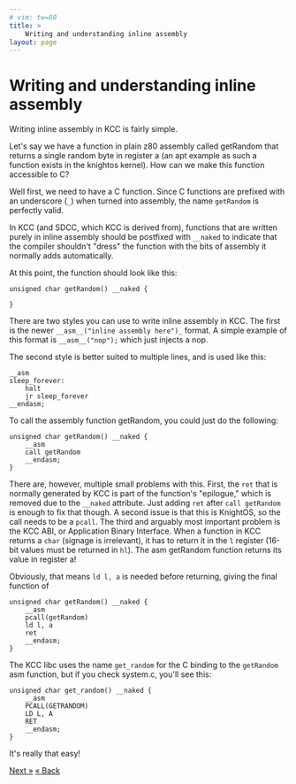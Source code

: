 ```yaml
---
# vim: tw=80
title: >
    Writing and understanding inline assembly
layout: page
---
```


# Writing and understanding inline assembly

Writing inline assembly in KCC is fairly simple.

Let's say we have a function in plain z80 assembly called getRandom that returns
a single random byte in register a (an apt example as such a function exists in
the knightos kernel). How can we make this function accessible to C?

Well first, we need to have a C function. Since C functions are prefixed with an
underscore (`_`) when turned into assembly, the name `getRandom` is perfectly
valid.

In KCC (and SDCC, which KCC is derived from), functions that are written purely
in inline assembly should be postfixed with `__naked` to indicate that the
compiler shouldn't "dress" the function with the bits of assembly it normally
adds automatically.

At this point, the function should look like this:

```
unsigned char getRandom() __naked {
	
}
```

There are two styles you can use to write inline assembly in KCC. The first is
the newer `__asm__("inline assembly here")_` format. A simple example of this
format is `__asm__("nop");` which just injects a nop.

The second style is better suited to multiple lines, and is used like this:

```
__asm
sleep_forever:
	halt
	jr sleep_forever
__endasm;
```

To call the assembly function getRandom, you could just do the following:

```
unsigned char getRandom() __naked {
	__asm
	call getRandom
	__endasm;
}
```

There are, however, multiple small problems with this. First, the `ret` that is
normally generated by KCC is part of the function's "epilogue," which is removed
due to the `__naked` attribute. Just adding `ret` after `call getRandom` is
enough to fix that though. A second issue is that this is KnightOS, so the call
needs to be a `pcall`. The third and arguably most important problem is the KCC
ABI, or Application Binary Interface. When a function in KCC returns a `char`
(signage is irrelevant), it has to return it in the `l` register (16-bit values
must be returned in `hl`). The asm getRandom function returns its value in
register a!

Obviously, that means `ld l, a` is needed before returning, giving the final
function of 

```
unsigned char getRandom() __naked {
	__asm
	pcall(getRandom)
	ld l, a
	ret
	__endasm;
}
```

The KCC libc uses the name `get_random` for the C binding to the `getRandom` asm
function, but if you check system.c, you'll see this: 

```
unsigned char get_random() __naked {
	__asm
	PCALL(GETRANDOM)
	LD L, A
	RET
	__endasm;
}
```

It's really that easy!


<a href="packaging.html" class="pull-right btn btn-primary">Next »</a>
<a href="corelib.html" class="btn btn-primary">« Back</a>
